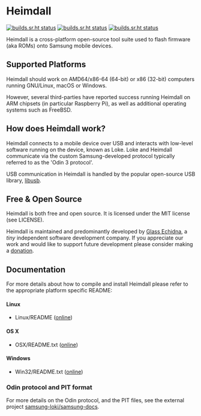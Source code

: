# Heimdall

[![builds.sr.ht status](https://builds.sr.ht/~grimler/Heimdall/commits/ubuntu.yml.svg)](https://builds.sr.ht/~grimler/Heimdall/commits/ubuntu.yml?)
[![builds.sr.ht status](https://builds.sr.ht/~grimler/Heimdall/commits/archlinux.yml.svg)](https://builds.sr.ht/~grimler/Heimdall/commits/archlinux.yml?)
[![builds.sr.ht status](https://builds.sr.ht/~grimler/Heimdall/commits/alpine.yml.svg)](https://builds.sr.ht/~grimler/Heimdall/commits/alpine.yml?)

Heimdall is a cross-platform open-source tool suite used to flash
firmware (aka ROMs) onto Samsung mobile devices.

## Supported Platforms

Heimdall should work on AMD64/x86-64 (64-bit) or x86 (32-bit)
computers running GNU/Linux, macOS or Windows.

However, several third-parties have reported success running Heimdall
on ARM chipsets (in particular Raspberry Pi), as well as additional
operating systems such as FreeBSD.

## How does Heimdall work?

Heimdall connects to a mobile device over USB and interacts with
low-level software running on the device, known as Loke. Loke and
Heimdall communicate via the custom Samsung-developed protocol
typically referred to as the 'Odin 3 protocol'.

USB communication in Heimdall is handled by the popular open-source
USB library, [libusb](https://libusb.info).

## Free & Open Source

Heimdall is both free and open source. It is licensed under the MIT
license (see LICENSE).

Heimdall is maintained and predominantly developed by [Glass
Echidna](https://glassechidna.com.au/), a _tiny_ independent software
development company. If you appreciate our work and would like to
support future development please consider making a
[donation](https://glassechidna.com.au/donate/).

## Documentation

For more details about how to compile and install Heimdall please
refer to the appropriate platform specific README:

#### Linux

 - Linux/README ([online](Linux/README))

#### OS X

 - OSX/README.txt ([online](OSX/README.txt))

#### Windows

 - Win32/README.txt ([online](Win32/README.txt))

### Odin protocol and PIT format

For more details on the Odin protocol, and the PIT files, see the
external project [samsung-loki/samsung-docs](https://samsung-loki.github.io/samsung-docs/).
